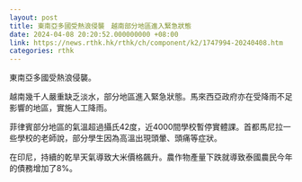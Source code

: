 ```yaml
---
layout: post
title: 東南亞多國受熱浪侵襲　越南部分地區進入緊急狀態
date: 2024-04-08 20:20:52.000000000 +08:00
link: https://news.rthk.hk/rthk/ch/component/k2/1747994-20240408.htm
categories: rthk
---
```


東南亞多國受熱浪侵襲。

越南幾千人嚴重缺乏淡水，部分地區進入緊急狀態。馬來西亞政府亦在受降雨不足影響的地區，實施人工降雨。

菲律賓部分地區的氣溫超過攝氏42度，近4000間學校暫停實體課。首都馬尼拉一些學校的老師說，部分學生因為高溫出現頭暈、頭痛等症狀。

在印尼，持續的乾旱天氣導致大米價格飆升。農作物產量下跌就導致泰國農民今年的債務增加了8%。
